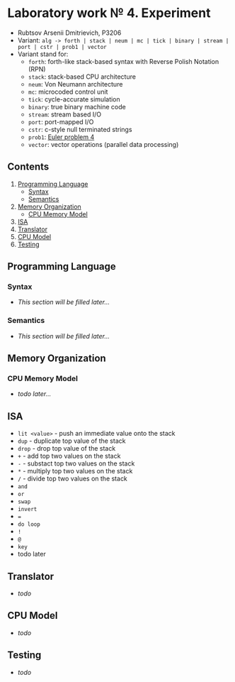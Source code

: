 # Laboratory work № 4. Experiment
- Rubtsov Arsenii Dmitrievich, P3206
- Variant: `alg -> forth | stack | neum | mc | tick | binary | stream | port | cstr | prob1 | vector`
- Variant stand for:
  - `forth`: forth-like stack-based syntax with Reverse Polish Notation (RPN)
  - `stack`: stack-based CPU architecture
  - `neum`: Von Neumann architecture
  - `mc`: microcoded control unit
  - `tick`: cycle-accurate simulation 
  - `binary`: true binary machine code
  - `stream`: stream based I/O
  - `port`: port-mapped I/O
  - `cstr`: c-style null terminated strings
  - `prob1`: [Euler problem 4](https://projecteuler.net/problem=4)  
  - `vector`: vector operations (parallel data processing)

## Contents
1. [Programming Language](#programming-language)  
   - [Syntax](#syntax)  
   - [Semantics](#semantics)
2. [Memory Organization](#memory-organization)
   - [CPU Memory Model](#cpu-memory-model)
4. [ISA](#isa)
5. [Translator](#translator)
6. [CPU Model](#cpu-model)
7. [Testing](#testing)

## Programming Language

### Syntax
- *This section will be filled later...*
### Semantics
- *This section will be filled later...*

## Memory Organization
### CPU Memory Model
  - *todo later...*
## ISA 
  - `lit <value>` - push an immediate value onto the stack
  - `dup` - duplicate top value of the stack
  - `drop` - drop top value of the stack
  - `+` - add top two values on the stack
  - `-` - substact top two values on the stack
  - `*` - multiply top two values on the stack
  - `/` - divide top two values on the stack
  - `and`
  - `or`
  - `swap`
  - `invert`
  - `=`
  - `do loop`
  - `!`
  - `@`
  - `key`
  - todo later
## Translator
  - *todo*
## CPU Model
  - *todo*
## Testing
  - *todo*

